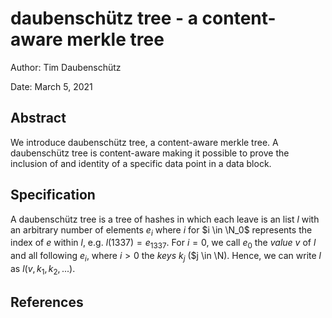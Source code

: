# daubenschütz tree - a content-aware merkle tree

Author: Tim Daubenschütz

Date: March 5, 2021

## Abstract

We introduce daubenschütz tree, a content-aware merkle tree. A daubenschütz tree
is content-aware making it possible to prove the inclusion of and identity of a
specific data point in a data block.

## Specification

A daubenschütz tree is a tree of hashes in which each leave is an list $l$ with
an arbitrary number of elements $e_i$ where $i$ for $i \in \N_0$ represents the
index of $e$ within $l$, e.g. $l(1337) = e_{1337}$. For $i = 0$, we call $e_0$
the _value_ $v$ of $l$ and all following $e_i$, where $i > 0$ the _keys_ $k_j$
($j \in \N). Hence, we can write $l$ as $l(v, k_1, k_2, ...)$.

## References

